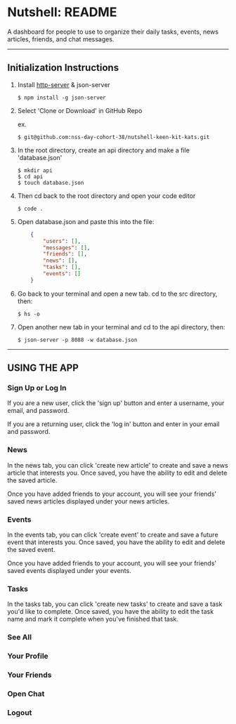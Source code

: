 # Nutshell: README

A dashboard for people to use to organize their daily tasks, events, news articles, friends, and chat messages.

***

## Initialization Instructions
1. Install [http-server](https://www.npmjs.com/package/http-server) & json-server
    ```shell session
    $ npm install -g json-server
    ```
    
2. Select 'Clone or Download' in GitHub Repo
    
    ex.
     ```shell session
    $ git@github.com:nss-day-cohort-38/nutshell-keen-kit-kats.git

     ```
3. In the root directory, create an api directory and make a file 'database.json'
    ```shell session
    $ mkdir api
    $ cd api
    $ touch database.json
    ```
4. Then cd back to the root directory and open your code editor
    ```shell session
    $ code .
    ```
5. Open database.json and paste this into the file:
    ```json
        {
            "users": [],
            "messages": [],
            "friends": [],
            "news": [],
            "tasks": [],
            "events": []
        }

6. Go back to your terminal and open a new tab. cd to the src directory, then:
    ```shell session
    $ hs -o
    ```
7. Open another new tab in your terminal and cd to the api directory, then:
    ```shell session
    $ json-server -p 8088 -w database.json
    ```
***
## USING THE APP

### Sign Up or Log In

If you are a new user, click the 'sign up' button and enter a username, your email, and password.

If you are a returning user, click the 'log in' button and enter in your email and password. 

### News

In the news tab, you can click 'create new article' to create and save a news article that interests you. Once saved, you have the ability to edit and delete the saved article. 

Once you have added friends to your account, you will see your friends' saved news articles displayed under your news articles. 

### Events

In the events tab, you can click 'create event' to create and save a future event that interests you. Once saved, you have the ability to edit and delete the saved event. 

Once you have added friends to your account, you will see your friends' saved events displayed under your events. 

### Tasks

In the tasks tab, you can click 'create new tasks' to create and save a task you'd like to complete. Once saved, you have the ability to edit the task name and mark it complete when you've finished that task. 

### See All

### Your Profile

### Your Friends

### Open Chat

### Logout

